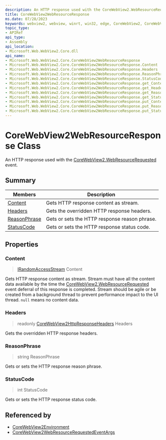 ```yaml
---
description: An HTTP response used with the CoreWebView2.WebResourceRequested event.
title: CoreWebView2WebResourceResponse
ms.date: 07/28/2023
keywords: webview2, webview, winrt, win32, edge, CoreWebView2, CoreWebView2Controller, browser control, edge html, CoreWebView2WebResourceResponse
topic_type:
- APIRef
api_type:
- Assembly
api_location:
- Microsoft.Web.WebView2.Core.dll
api_name:
- Microsoft.Web.WebView2.Core.CoreWebView2WebResourceResponse
- Microsoft.Web.WebView2.Core.CoreWebView2WebResourceResponse.Content
- Microsoft.Web.WebView2.Core.CoreWebView2WebResourceResponse.Headers
- Microsoft.Web.WebView2.Core.CoreWebView2WebResourceResponse.ReasonPhrase
- Microsoft.Web.WebView2.Core.CoreWebView2WebResourceResponse.StatusCode
- Microsoft.Web.WebView2.Core.CoreWebView2WebResourceResponse.get_Content
- Microsoft.Web.WebView2.Core.CoreWebView2WebResourceResponse.get_Headers
- Microsoft.Web.WebView2.Core.CoreWebView2WebResourceResponse.get_ReasonPhrase
- Microsoft.Web.WebView2.Core.CoreWebView2WebResourceResponse.get_StatusCode
- Microsoft.Web.WebView2.Core.CoreWebView2WebResourceResponse.put_Content
- Microsoft.Web.WebView2.Core.CoreWebView2WebResourceResponse.put_ReasonPhrase
- Microsoft.Web.WebView2.Core.CoreWebView2WebResourceResponse.put_StatusCode
---
```


# CoreWebView2WebResourceResponse Class



An HTTP response used with the [CoreWebView2.WebResourceRequested](corewebview2.md#webresourcerequested) event.

## Summary

Members|Description
--|--
[Content](#content) | Gets HTTP response content as stream.
[Headers](#headers) | Gets the overridden HTTP response headers.
[ReasonPhrase](#reasonphrase) | Gets or sets the HTTP response reason phrase.
[StatusCode](#statuscode) | Gets or sets the HTTP response status code.

## Properties

### Content

>  [IRandomAccessStream](/uwp/api/Windows.Storage.Streams.IRandomAccessStream) Content

Gets HTTP response content as stream.
Stream must have all the content data available by the time the [CoreWebView2.WebResourceRequested](corewebview2.md#webresourcerequested) event deferral of this response is completed. Stream should be agile or be created from a background thread to prevent performance impact to the UI thread. `null` means no content data.

### Headers

> readonly  [CoreWebView2HttpResponseHeaders](corewebview2httpresponseheaders.md) Headers

Gets the overridden HTTP response headers.

### ReasonPhrase

>  string ReasonPhrase

Gets or sets the HTTP response reason phrase.

### StatusCode

>  int StatusCode

Gets or sets the HTTP response status code.






## Referenced by

- [CoreWebView2Environment](corewebview2environment.md)
- [CoreWebView2WebResourceRequestedEventArgs](corewebview2webresourcerequestedeventargs.md)

